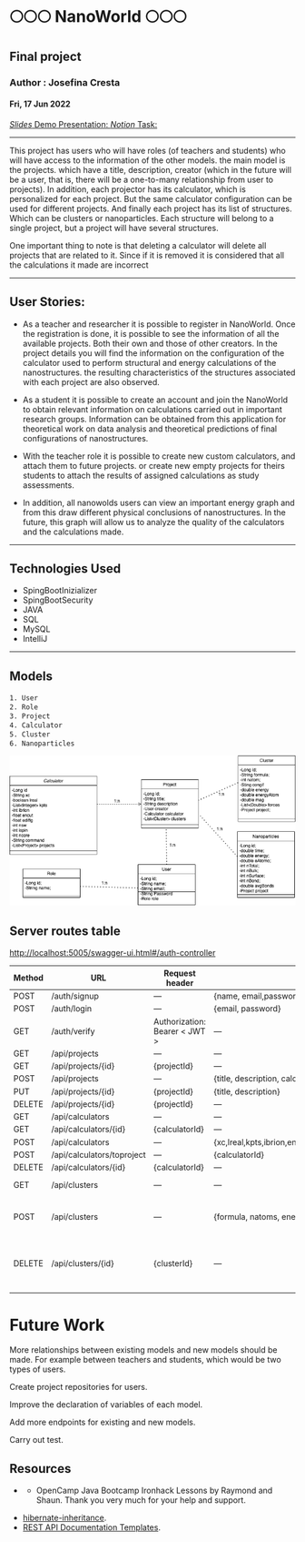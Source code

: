 #  🌕🌕🌕 NanoWorld 🌕🌕🌕

## Final project

### Author : Josefina Cresta

#### Fri, 17 Jun 2022

[*Slides* Demo Presentation: ](https://slides.com/josefinacresta/dea-aa465a)
[_Notion_ Task: ](https://crawling-jute-cde.notion.site/14c581b7ba3b447e8cc43dd7f106b27b?v=4343c46f6a84422cbb4155f1bdda6422)


---
This project has users who will have roles (of teachers and students) who will have access to the information of the other models.  the main model is the projects.  which have a title, description, creator (which in the future will be a user, that is, there will be a one-to-many relationship from user to projects).
 In addition, each projector has its calculator, which is personalized for each project.  But the same calculator configuration can be used for different projects.
 And finally each project has its list of structures.  Which can be clusters or nanoparticles.  Each structure will belong to a single project, but a project will have several structures.

 One important thing to note is that deleting a calculator will delete all projects that are related to it.  Since if it is removed it is considered that all the calculations it made are incorrect

---

## User Stories: 

*  As a teacher and researcher it is possible to register in NanoWorld.  Once the registration is done, it is possible to see the information of all the available projects.  Both their own and those of other creators.  In the project details you will find the information on the configuration of the calculator used to perform structural and energy calculations of the nanostructures. the resulting characteristics of the structures associated with each project are also observed. 
  
*  As a student it is possible to create an account and join the NanoWorld to obtain relevant information on calculations carried out in important research groups.  Information can be obtained from this application for theoretical work on data analysis and theoretical predictions of final configurations of nanostructures.
  
* With the teacher role it is possible to create new custom calculators, and attach them to future projects.  or create new empty projects for theirs students to attach the results of assigned calculations as study assessments.
  
* In addition, all nanowolds users can view an important energy graph and from this draw different physical conclusions of nanostructures.  In the future, this graph will allow us to analyze the quality of the calculators and the calculations made.

---

## Technologies Used
   
* SpingBootInizializer
* SpingBootSecurity
* JAVA
* SQL
* MySQL
* IntelliJ

---

## Models
    1. User
    2. Role
    3. Project
    4. Calculator
    5. Cluster
    6. Nanoparticles

![imagen_intro](img/modelsDiag.png)
        
        
## Server routes table

[http://localhost:5005/swagger-ui.html#/auth-controller](http://localhost:5005/swagger-ui.html#/auth-controller)

| Method | URL | Request header | Request Body | notes |
| --- | --- | --- | --- | --- |
| POST | /auth/signup | — | {name, email,password} |  |
| POST | /auth/login | — | {email, password} |  |
| GET  | /auth/verify | Authorization: Bearer < JWT > | — |  |
| GET | /api/projects | — | — |  |
| GET | /api/projects/{id} | {projectId} | — |  |
| POST | /api/projects | — | {title, description, calculator} |  |
| PUT | /api/projects/{id} | {projectId} | {title, description} |  |
| DELETE | /api/projects/{id} | {projectId} | — |  |
| GET | /api/calculators | — | — |  |
| GET | /api/calculators/{id} | {calculatorId} | — |  |
| POST | /api/calculators | — | {xc,lreal,kpts,ibrion,encut,ediffg,nsw,ispin,ncore,command} |  |
| POST | /api/calculators/toproject | — | {calculatorId} |  |
| DELETE | /api/calculators/{id} | {calculatorId} | — |  |
| GET | /api/clusters | — | — | para el clustersPAge |
| POST | /api/clusters | — | {formula, natoms, energy, forces, magmon, projectId} | Agregar otros atributos terminar |
| DELETE | /api/clusters/{id} | {clusterId} | — | en cada cluster card, poner botoncito de cesto |
|  |  |  |  |  |


# Future Work

More relationships between existing models and new models should be made.
For example between teachers and students, which would be two types of users.

Create project repositories for users.

Improve the declaration of variables of each model.

Add more endpoints for existing and new models.

Carry out test.
## Resources
 
  * - OpenCamp Java Bootcamp Ironhack Lessons by Raymond and Shaun. Thank you very much for your help and support.

- [hibernate-inheritance](https://www.baeldung.com/hibernate-inheritance).
-  [REST API Documentation Templates](https://github.com/jamescooke/restapidocs).



